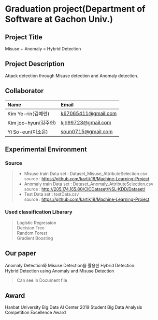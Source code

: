 # Graduation project(Department of Software at Gachon Univ.)

## Project Title
Misuse + Anomaly = Hybrid Detection

## Project Description
Attack detection through Misuse detection and Anomaly detection.

## Collaborator
| Name                 | Email                      |
| :------------------- | :------------------------- |
| Kim Ye-rin(김예린)    | k67065411@gmail.com        |
| Kim joo-hyun(김주현)  | kjh99723@gmail.com         |
| Yi So-eun(이소은)     | soun0715@gmail.com         |
 
## Experimental Environment
### Source
> - Misuse train Data set : Dataset_Misuse_AttributeSelection.csv <br>
> source : https://github.com/kartik18/Machine-Learning-Project 
> - Anomaly train Data set : Dataset_Anomaly_AttributeSelection.csv <br>
> source : http://205.174.165.80/CICDataset/NSL-KDD/Dataset/
> - Test Data set : testData.csv <br>
> source : https://github.com/kartik18/Machine-Learning-Project 

### Used classification Libarary
> Logistic Regression <br>
> Decision Tree <br>
> Random Forest <br>
> Gradient Boosting <br>
 
## Our paper
Anomaly Detection와 Misuse Detection을 활용한 Hybrid Detection <br>
Hybrid Detection using Anomaly and Misuse Detection 
> Can see in Document file
 
## Award
Hanbat University Big Data AI Center 2019 Student Big Data Analysis Competition Excellence Award

